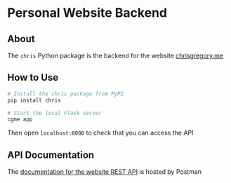 # Personal Website Backend

## About

The `chris` Python package is the backend for the website [chrisgregory.me](http://www.chrisgregory.me)

## How to Use

```bash
# Install the chris package from PyPI
pip install chris

# Start the local Flask server
cgme app
```

Then open `localhost:8000` to check that you can access the API

## API Documentation

The [documentation for the website REST API](https://documenter.getpostman.com/view/4051098/TVYM4Fzz) is hosted by Postman
